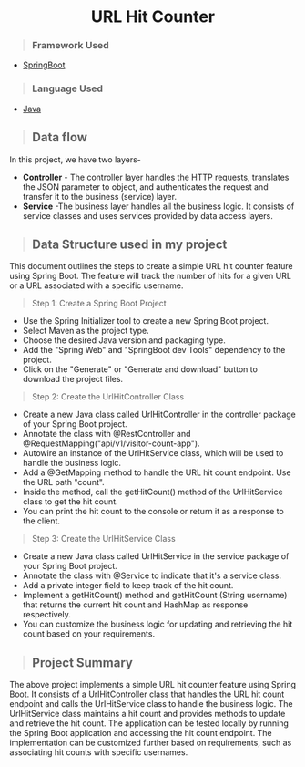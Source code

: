 <h1 align="center"> URL Hit Counter</h1>

>### Framework Used
* [SpringBoot](javatpoint.com/spring-boot-tutorial)

>### Language Used
* [Java](https://www.java.com/en/download/help/whatis_java.html)
>## Data flow
In this project, we have two layers-
* **Controller** - The controller layer handles the HTTP requests, translates the JSON parameter to object, and authenticates the request and transfer it to the business (service) layer.
* **Service** -The business layer handles all the business logic. It consists of service classes and uses services provided by data access layers.

>## Data Structure used in my project
This document outlines the steps to create a simple URL hit counter feature using Spring Boot. The feature will track the number of hits for a given URL or a URL associated with a specific username.

>Step 1: Create a Spring Boot Project

* Use the Spring Initializer tool to create a new Spring Boot project.
* Select Maven as the project type.
* Choose the desired Java version and packaging type.
* Add the "Spring Web"
  and "SpringBoot dev Tools" dependency to the project.
* Click on the "Generate" or "Generate and download" button to download the project files.

>Step 2: Create the UrlHitController Class

* Create a new Java class called UrlHitController in the controller package of your Spring Boot project.
* Annotate the class with @RestController and @RequestMapping("api/v1/visitor-count-app").
* Autowire an instance of the UrlHitService class, which will be used to handle the business logic.
* Add a @GetMapping method to handle the URL hit count endpoint. Use the URL path "count".
* Inside the method, call the getHitCount() method of the UrlHitService class to get the hit count.
* You can print the hit count to the console or return it as a response to the client.

>Step 3: Create the UrlHitService Class
* Create a new Java class called UrlHitService in the service package of your Spring Boot project.
* Annotate the class with @Service to indicate that it's a service class.
* Add a private integer field to keep track of the hit count.
* Implement a getHitCount() method  and getHitCount (String username) that returns the current hit count and HashMap as response respectively.
* You can customize the business logic for updating and retrieving the hit count based on your requirements.
>## Project Summary

The above project implements a simple URL hit counter feature using Spring Boot. It consists of a UrlHitController class that handles the URL hit count endpoint and calls the UrlHitService class to handle the business logic. The UrlHitService class maintains a hit count and provides methods to update and retrieve the hit count. The application can be tested locally by running the Spring Boot application and accessing the hit count endpoint. The implementation can be customized further based on requirements, such as associating hit counts with specific usernames.
